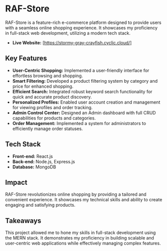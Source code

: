 # RAF-Store

RAF-Store is a feature-rich e-commerce platform designed to provide users with a seamless online shopping experience. It showcases my proficiency in full-stack web development, utilizing a modern tech stack.

- **Live Website:** [https://stormy-gray-crayfish.cyclic.cloud/]

## Key Features

- **User-Centric Shopping:** Implemented a user-friendly interface for effortless browsing and shopping.
- **Smart Filtering:** Developed a product filtering system by category and price for enhanced shopping.
- **Efficient Search:** Integrated robust keyword search functionality for quick and accurate product discovery.
- **Personalized Profiles:** Enabled user account creation and management for viewing profiles and order tracking.
- **Admin Control Center:** Designed an Admin dashboard with full CRUD capabilities for products and categories.
- **Order Management:** Implemented a system for administrators to efficiently manage order statuses.

## Tech Stack

- **Front-end:** React.js
- **Back-end:** Node.js, Express.js
- **Database:** MongoDB

## Impact

RAF-Store revolutionizes online shopping by providing a tailored and convenient experience. It showcases my technical skills and ability to create engaging and satisfying products.

## Takeaways

This project allowed me to hone my skills in full-stack development using the MERN stack. It demonstrates my proficiency in building scalable and user-centric web applications while effectively managing complex features.

